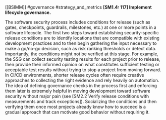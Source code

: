 [[BSIMM]] #governance #strategy_and_metrics
**[SM1.4: 117] Implement lifecycle governance.**


The software security process includes conditions for release (such as gates, checkpoints, guardrails, milestones, etc.) at one or more points in a software lifecycle. The first two steps toward establishing security-specific release conditions are to identify locations that are compatible with existing development practices and to then begin gathering the input necessary to make a go/no-go decision, such as risk ranking thresholds or defect data. Importantly, the conditions might not be verified at this stage. For example, the SSG can collect security testing results for each project prior to release, then provide their informed opinion on what constitutes sufficient testing or acceptable test results without trying to stop a project from moving forward. In CI/CD environments, shorter release cycles often require creative approaches to collecting the right evidence and rely heavily on automation. The idea of defining governance checks in the process first and enforcing them later is extremely helpful in moving development toward software security without major pain (see [SM2.2 Verify release conditions with measurements and track exceptions]). Socializing the conditions and then verifying them once most projects already know how to succeed is a gradual approach that can motivate good behavior without requiring it.


